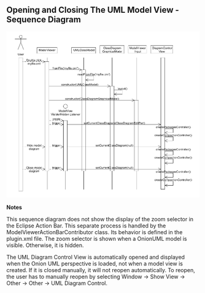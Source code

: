 ## Opening and Closing The UML Model View - Sequence Diagram ##


![Class Model showing base class and ui interaction with Eclipse](images/sequence_diagram_open_model.png)

**Notes**

This sequence diagram does not show the display of the zoom selector in the Eclipse Action Bar.  This separate process is handled by the ModelViewerActionBarContributor class.  Its behavior is defined in the plugin.xml file.  The zoom selector is shown when a OnionUML model is visible.  Otherwise, it is hidden.  

The UML Diagram Control View is automatically opened and displayed when the Onion UML perspective is loaded, not when a model view is created.  If it is closed manually, it will not reopen automatically.  To reopen, the user has to manually reopen by selecting Window -> Show View -> Other -> Other -> UML Diagram Control.



